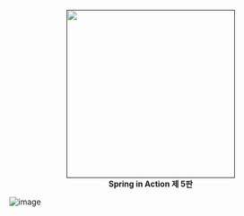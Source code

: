 <p align="center">
  <a href="">  
    <img src="https://user-images.githubusercontent.com/42997924/218274477-f0fc8e5f-2ee9-4a4b-9795-715b1d849348.gif" width="300">
  </a>
  <br>
  <b>Spring in Action 제 5판</b>
</p>


![image](https://user-images.githubusercontent.com/42997924/218274766-6a48e0ee-b76f-4846-af95-380aefded2c1.png)